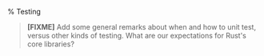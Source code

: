 % Testing

> **[FIXME]** Add some general remarks about when and how to unit
> test, versus other kinds of testing. What are our expectations for
> Rust's core libraries?
